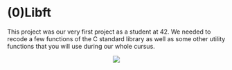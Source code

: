 # (0)Libft
This project was our very first project as a student at 42. We needed to recode a few functions of the C standard library as well as some other utility functions that you will use during our whole cursus.

<p align="center">
      	<img src="https://img.shields.io/badge/score-118%2F100-brightgreen?style=for-the-badge" />
